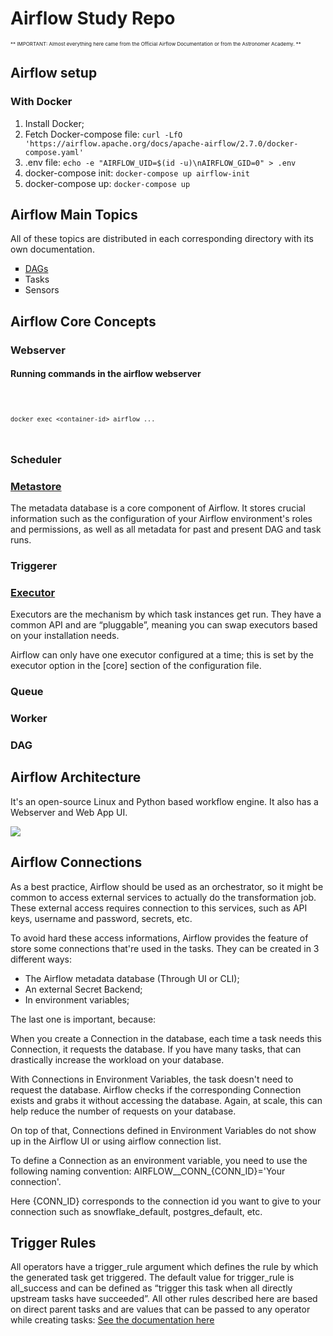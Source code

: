<h1>Airflow Study Repo</h1>
<span style="font-size: 8px;">** IMPORTANT: Almost everything here came from the Official Airflow Documentation or from the Astronomer Academy. **</span>

<h2>Airflow setup</h2>
<h3>With Docker</h3>
<ol>
<li>Install Docker;</li>
<li>Fetch Docker-compose file: <code>curl -LfO 'https://airflow.apache.org/docs/apache-airflow/2.7.0/docker-compose.yaml'</code></li>
<li>.env file: <code>echo -e "AIRFLOW_UID=$(id -u)\nAIRFLOW_GID=0" > .env</code></li>
<li>docker-compose init: <code>docker-compose up airflow-init</code></li>
<li>docker-compose up: <code>docker-compose up</code></li>
</ol>
<h2>Airflow Main Topics</h2>
<p>All of these topics are distributed in each corresponding directory with its own documentation.</p>
<ul type="square">
<li><a href="./airflow-dags/dags.md">DAGs</a></li>
<li>Tasks</li>
<li>Sensors</li>
</ul>
<h2>Airflow Core Concepts</h2>
<h3>Webserver</h3>
<h4>Running commands in the airflow webserver</h4>
<code>
    
    docker exec <container-id> airflow ...
</code>
<h3>Scheduler</h3>
<h3><a href="https://docs.astronomer.io/learn/airflow-database">Metastore</a></h3>
<p>The metadata database is a core component of Airflow. It stores crucial information such as the configuration of your Airflow environment's roles and permissions, as well as all metadata for past and present DAG and task runs.</p>
<h3>Triggerer</h3>
<h3><a href="https://airflow.apache.org/docs/apache-airflow/stable/core-concepts/executor/index.html#executor">Executor</a></h3>
<p>Executors are the mechanism by which task instances get run. They have a common API and are “pluggable”, meaning you can swap executors based on your installation needs.</p>
<p>Airflow can only have one executor configured at a time; this is set by the executor option in the [core] section of the configuration file.</p>
<h3>Queue</h3>
<h3>Worker</h3>
<h3>DAG</h3>

<h2>Airflow Architecture</h2>
<p>It's an open-source Linux and Python based workflow engine. It also has a Webserver and Web App UI.</p>

<img src="https://airflow.apache.org/docs/apache-airflow/stable/_images/arch-diag-basic.png">


<h2>Airflow Connections</h2>
<p>As a best practice, Airflow should be used as an orchestrator, so it might be common to access external services to actually do the transformation job. These external access requires connection to this services, such as API keys, username and password, secrets, etc.</p>
<p>To avoid hard these access informations, Airflow provides the feature of store some connections that're used in the tasks. They can be created in 3 different ways: </p>
<ul>
<li>The Airflow metadata database (Through UI or CLI);</li>
<li>An external Secret Backend;</li>
<li>In environment variables;</li>
</ul>
<p>The last one is important, because:</p>
<p>When you create a Connection in the database, each time a task needs this Connection, it requests the database. If you have many tasks, that can drastically increase the workload on your database.</p>
<p>With Connections in Environment Variables, the task doesn't need to request the database. Airflow checks if the corresponding Connection exists and grabs it without accessing the database. Again, at scale, this can help reduce the number of requests on your database.</p>
<p>On top of that, Connections defined in Environment Variables do not show up in the Airflow UI or using airflow connection list.</p>
<p>To define a Connection as an environment variable, you need to use the following naming convention:
AIRFLOW__CONN_{CONN_ID}='Your connection'.

Here {CONN_ID} corresponds to the connection id you want to give to your connection such as snowflake_default, postgres_default, etc. </p>

<h2>Trigger Rules</h2>
<p>All operators have a trigger_rule argument which defines the rule by which the generated task get triggered. The default value for trigger_rule is all_success and can be defined as “trigger this task when all directly upstream tasks have succeeded”. All other rules described here are based on direct parent tasks and are values that can be passed to any operator while creating tasks: <a href="https://airflow.apache.org/docs/apache-airflow/1.10.10/concepts.html#trigger-rules">See the documentation here</a></p>